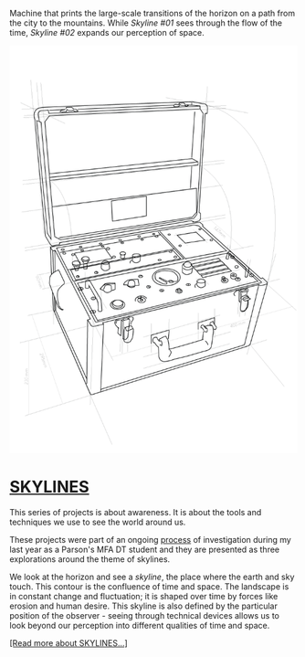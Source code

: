 Machine that prints the large-scale transitions of the horizon on a path from the city to the mountains. While _Skyline #01_ sees through the flow of the time, _Skyline #02_ expands our perception of space.

![IMAGE](Design/sk02.png)

# [SKYLINES](http://www.patriciogonzalezvivo.com/2014/skylines/)

This series of projects is about awareness. It is about the tools and techniques we use to see the world around us.

These projects were part of an ongoing [process](http://www.patriciogonzalezvivo.com/2014/skylines/process.php) of investigation during my last year as a Parson's MFA DT student and they are presented as three explorations around the theme of skylines.

We look at the horizon and see a _skyline_, the place where the earth and sky touch. This contour is the confluence of time and space. The landscape is in constant change and fluctuation; it is shaped over time by forces like erosion and human desire. This skyline is also defined by the particular position of the observer - seeing through technical devices allows us to look beyond our perception into different qualities of time and space.

[ [Read more about SKYLINES...] ](http://www.patriciogonzalezvivo.com/2014/skylines/)

